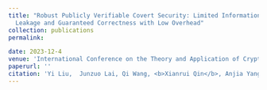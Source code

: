 ```yaml
---
title: "Robust Publicly Verifiable Covert Security: Limited Information
  Leakage and Guaranteed Correctness with Low Overhead"
collection: publications
permalink: 

date: 2023-12-4
venue: 'International Conference on the Theory and Application of Cryptology and Information Security (<b>ASIACRYPT/b>)'
paperurl: ''
citation: 'Yi Liu,  Junzuo Lai, Qi Wang, <b>Xianrui Qin</b>, Anjia Yang, Jian Weng'
---
```


<!-- [Download paper here]() -->

